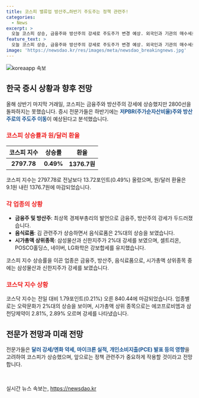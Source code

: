```yaml
---
title: 코스피 밸류업 방산주…하반기 주도주는 정책 관련주!
categories:
  - News
excerpt: >
  오늘 코스피 상승, 금융주와 방산주의 강세로 주도주가 변경 예상. 외국인과 기관의 매수세로 상승세. 밸류업 프로그램 수혜주 눈에 띄어. 미국 TV토론 영향으로 방산주 상승. 음식료품, 섬유의복, 통신업, 서비스업 상승. 달러 강세 등 여러 변수에 관망세 지속. 하반기 정책 관련주 관심 높아져. 코스닥도 외국인 매수세로 약세, 엔터주 강세 눈에 띄어. 환율, 비트코인 등도 변동.
feature_text: >
  오늘 코스피 상승, 금융주와 방산주의 강세로 주도주가 변경 예상. 외국인과 기관의 매수세로 상승세. 밸류업 프로그램 수혜주 눈에 띄어. 미국 TV토론 영향으로 방산주 상승. 음식료품, 섬유의복, 통신업, 서비스업 상승. 달러 강세 등 여러 변수에 관망세 지속. 하반기 정책 관련주 관심 높아져. 코스닥도 외국인 매수세로 약세, 엔터주 강세 눈에 띄어. 환율, 비트코인 등도 변동.
image: 'https://newsdao.kr/res/images/meta/newsdao_breakingnews.jpg'
---
```


<p><img src="https://newsdao.kr/res/images/meta/newsdao_breakingnews.jpg" alt="koreaapp 속보" /></p>

<h2 data-ke-size="size26">한국 증시 상황과 향후 전망</h2>

<p data-ke-size="size16">올해 상반기 마지막 거래일, 코스피는 금융주와 방산주의 강세에 상승했지만 2800선을 돌파하지는 못했습니다. 증시 전문가들은 하반기에는 <b><span style="color: #1a5490;">저PBR(주가순자산비율)주와 방산주로의 주도주 이동</span></b>이 예상된다고 분석했습니다.</p>

<h3><b><span style="color: #ee2323;">코스피 상승률과 원/달러 환율</span></b></h3>

<table>
<thead>
<tr>
<th scope="col">코스피 지수</th>
<th scope="col">상승률</th>
<th scope="col">환율</th>
</tr>
</thead>
<tbody>
<tr>
<td style="text-align: center; height: 17px;"><b>2797.78</b></td>
<td style="text-align: center; height: 17px;"><b>0.49%</b></td>
<td style="text-align: center; height: 17px;"><b>1376.7원</b></td>
</tr>
</tbody>
</table>

<p data-ke-size="size16">코스피 지수는 2797.78로 전날보다 13.72포인트(0.49%) 올랐으며, 원/달러 환율은 9.1원 내린 1376.7원에 마감되었습니다.</p>

<h3><b><span style="color: #ee2323;">각 업종의 상황</span></b></h3>

<ul>
<li><b>금융주 및 방산주</b>: 최상목 경제부총리의 발언으로 금융주, 방산주의 강세가 두드러졌습니다.</li>
<li><b>음식료품</b>: 김 관련주가 상승하면서 음식료품은 2%대의 상승을 보였습니다.</li>
<li><b>시가총액 상위종목</b>: 삼성물산과 신한지주가 2%대 강세를 보였으며, 셀트리온, POSCO홀딩스, 네이버, LG화학은 강보합세를 유지했습니다.</li>
</ul>

<p data-ke-size="size16">코스피 지수 상승률을 이끈 업종은 금융주, 방산주, 음식료품으로, 시가총액 상위종목 중에는 삼성물산과 신한지주가 강세를 보였습니다.</p>

<h3><b><span style="color: #ee2323;">코스닥 지수 상황</span></b></h3>

<p data-ke-size="size16">코스닥 지수는 전일 대비 1.79포인트(0.21%) 오른 840.44에 마감되었습니다. 업종별로는 오락문화가 2%대의 상승을 보이며, 시가총액 상위 종목으로는 에코프로비엠과 삼천당제약이 2.81%, 2.89% 오르며 강세를 나타냈습니다.</p>

<h2 data-ke-size="size26">전문가 전망과 미래 전망</h2>

<p data-ke-size="size16">전문가들은 <b><span style="color: #1a5490;">달러 강세/엔화 약세, 마이크론 실적, 개인소비지출(PCE) 발표 등의 영향</span></b>을 고려하여 코스피가 상승했으며, 앞으로는 정책 관련주가 중요하게 작용할 것이라고 전망합니다.</p>

<p data-ke-size="size16">&nbsp;</p>
실시간 뉴스 속보는, <a href="https://newsdao.kr" rel="dofollow">https://newsdao.kr</a>



